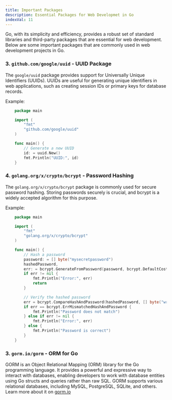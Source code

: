 ```yaml
---
title: Important Packages
description: Essential Packages for Web Developmet in Go
indexVal: 11
---
```


Go, with its simplicity and efficiency, provides a robust set of standard libraries and third-party packages that are essential for web development. Below are some important packages that are commonly used in web development projects in Go.

### 3. `github.com/google/uuid` - UUID Package

The `google/uuid` package provides support for Universally Unique Identifiers (UUIDs). UUIDs are useful for generating unique identifiers in web applications, such as creating session IDs or primary keys for database records.

Example:
```go
    package main

    import (
        "fmt"
        "github.com/google/uuid"
    )

    func main() {
        // Generate a new UUID
        id: = uuid.New()
        fmt.Println("UUID:", id)
    }
```
### 4. `golang.org/x/crypto/bcrypt` - Password Hashing

The `golang.org/x/crypto/bcrypt` package is commonly used for secure password hashing. Storing passwords securely is crucial, and bcrypt is a widely accepted algorithm for this purpose.

Example:
```go
    package main

    import (
        "fmt"
        "golang.org/x/crypto/bcrypt"
    )

    func main() {
        // Hash a password
        password: = [] byte("mysecretpassword")
        hashedPassword,
        err: = bcrypt.GenerateFromPassword(password, bcrypt.DefaultCost)
        if err != nil {
            fmt.Println("Error:", err)
            return
        }

        // Verify the hashed password
        err = bcrypt.CompareHashAndPassword(hashedPassword, [] byte("wrongpassword"))
        if err == bcrypt.ErrMismatchedHashAndPassword {
            fmt.Println("Password does not match")
        } else if err != nil {
            fmt.Println("Error:", err)
        } else {
            fmt.Println("Password is correct")
        }
    }
```
 

### 3. `gorm.io/gorm` - ORM for Go 
GORM is an Object Relational Mapping (ORM) library for the Go programming language. It provides a powerful and expressive way to interact with databases, enabling developers to work with database entities using Go structs and queries rather than raw SQL. GORM supports various relational databases, including MySQL, PostgreSQL, SQLite, and others. Learn more about it on [gorm.io](https://gorm.io/docs/)
